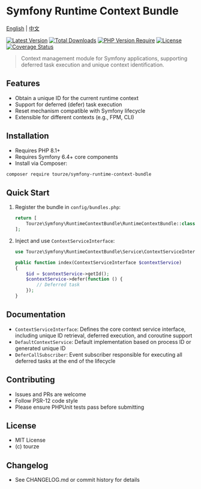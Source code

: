 # Symfony Runtime Context Bundle

[English](README.md) | [中文](README.zh-CN.md)

[![Latest Version](https://img.shields.io/packagist/v/tourze/symfony-runtime-context-bundle.svg?style=flat-square)](https://packagist.org/packages/tourze/symfony-runtime-context-bundle)
[![Total Downloads](https://img.shields.io/packagist/dt/tourze/symfony-runtime-context-bundle.svg?style=flat-square)](https://packagist.org/packages/tourze/symfony-runtime-context-bundle)
[![PHP Version Require](https://img.shields.io/packagist/php-v/tourze/symfony-runtime-context-bundle.svg?style=flat-square)](https://packagist.org/packages/tourze/symfony-runtime-context-bundle)
[![License](https://img.shields.io/packagist/l/tourze/symfony-runtime-context-bundle.svg?style=flat-square)](https://packagist.org/packages/tourze/symfony-runtime-context-bundle)
[![Coverage Status](https://img.shields.io/codecov/c/github/tourze/symfony-runtime-context-bundle.svg?style=flat-square)](https://codecov.io/gh/tourze/symfony-runtime-context-bundle)

> Context management module for Symfony applications, supporting deferred task execution and unique context identification.

## Features

- Obtain a unique ID for the current runtime context
- Support for deferred (defer) task execution
- Reset mechanism compatible with Symfony lifecycle
- Extensible for different contexts (e.g., FPM, CLI)

## Installation

- Requires PHP 8.1+
- Requires Symfony 6.4+ core components
- Install via Composer:

```bash
composer require tourze/symfony-runtime-context-bundle
```

## Quick Start

1. Register the bundle in `config/bundles.php`:

   ```php
   return [
       Tourze\Symfony\RuntimeContextBundle\RuntimeContextBundle::class => ['all' => true],
   ];
   ```

2. Inject and use `ContextServiceInterface`:

   ```php
   use Tourze\Symfony\RuntimeContextBundle\Service\ContextServiceInterface;

   public function index(ContextServiceInterface $contextService)
   {
       $id = $contextService->getId();
       $contextService->defer(function () {
           // Deferred task
       });
   }
   ```

## Documentation

- `ContextServiceInterface`: Defines the core context service interface, including unique ID retrieval, deferred execution, and coroutine support
- `DefaultContextService`: Default implementation based on process ID or generated unique ID
- `DeferCallSubscriber`: Event subscriber responsible for executing all deferred tasks at the end of the lifecycle

## Contributing

- Issues and PRs are welcome
- Follow PSR-12 code style
- Please ensure PHPUnit tests pass before submitting

## License

- MIT License
- (c) tourze

## Changelog

- See CHANGELOG.md or commit history for details
